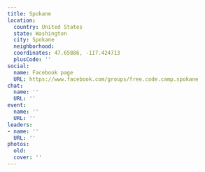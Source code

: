 ```yaml
---
title: Spokane
location:
  country: United States
  state: Washington
  city: Spokane
  neighborhood: 
  coordinates: 47.65886, -117.424713
  plusCode: ''
social:
  name: Facebook page
  URL: https://www.facebook.com/groups/free.code.camp.spokane
chat:
  name: ''
  URL: ''
event:
  name: ''
  URL: ''
leaders:
- name: ''
  URL: ''
photos:
  old: 
  cover: ''
---
```

